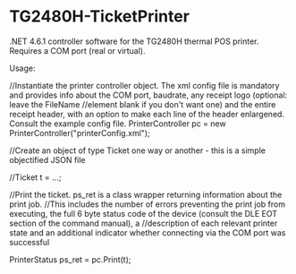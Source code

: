 # TG2480H-TicketPrinter
.NET 4.6.1 controller software for the TG2480H thermal POS printer. Requires a COM port (real or virtual). 

Usage:


//Instantiate the printer controller object. The xml config file is mandatory and provides info about the COM port, baudrate, any receipt logo (optional: leave the FileName 
//element blank if you don't want one) and the entire receipt header, with an option to make each line of the header enlargened. Consult the example config file.
PrinterController pc = new PrinterController("printerConfig.xml");


//Create an object of type Ticket one way or another - this is a simple objectified JSON file

//Ticket t = ...;


//Print the ticket. ps_ret is a class wrapper returning information about the print job.
//This includes the number of errors preventing the print job from executing, the full 6 byte status code of the device (consult the DLE EOT section of the command manual), a //description of each relevant printer state and an additional indicator whether connecting via the COM port was successful


PrinterStatus ps_ret = pc.Print(t);

